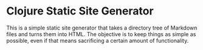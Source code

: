 # Clojure Static Site Generator

This is a simple static site generator that takes a directory tree of Markdown files and turns them into HTML. The objective is to keep things as simple as possible, even if that means sacrificing a certain amount of functionality.
